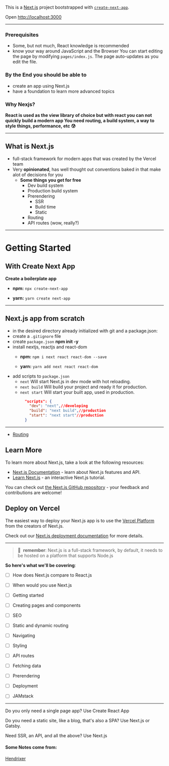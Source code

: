 This is a [Next.js](https://nextjs.org/) project bootstrapped with [`create-next-app`](https://github.com/vercel/next.js/tree/canary/packages/create-next-app).


Open [http://localhost:3000](http://localhost:3000)
_____
### Prerequisites
- Some, but not much, React knowledge is recommended
- know your way around JavaScript and the Browser
You can start editing the page by modifying `pages/index.js`. The page auto-updates as you edit the file.
### By the End you should be able to
- create an app using Next.js 
- have a foundation to learn more advanced topics

### Why Nexjs?
**React is used as the view library of choice but with react you can not quickly build a modern app You need routing, a build system, a way to style things, performance, etc 😰**

_____
## What is Next.js
- full-stack framework for modern apps that was created by the Vercel team
- Very **opinionated**, has well thought out conventions baked in that make alot of decisions for you
  - **Some things you get for free**
    - Dev build system
    - Production build system
    - Prerendering
      - SSR
      - Build time
      - Static
    - Routing
    - API routes (wow, really?)

_____


# Getting Started
## With Create Next App
**Create a boilerplate app**
- **npm:** `npx create-next-app`

- **yarn:** `yarn create next-app`
_____


## Next.js app from scratch 
- in the desired directory already initialized with git and a package.json:
- create a `.gitignore` file
- create `package.json` **npm init -y** 
- install nextjs, reactjs and react-dom
  - **npm:** `npm i next react react-dom --save`

  - **yarn:** `yarn add next react react-dom`
- add  scripts to `package.json`
  - `next` Will start Next.js in dev mode with hot reloading.
  - `next build` Will build your project and ready it for production.
  - `next start` Will start your built app, used in production.
    ```json
      "scripts": {
        "dev": "next",//developing
        "build": "next build",//production
        "start": "next start"//production
      }
    ```

_____
- [ Routing ]()




## Learn More

To learn more about Next.js, take a look at the following resources:

- [Next.js Documentation](https://nextjs.org/docs) - learn about Next.js features and API.
- [Learn Next.js](https://nextjs.org/learn) - an interactive Next.js tutorial.

You can check out [the Next.js GitHub repository](https://github.com/vercel/next.js/) - your feedback and contributions are welcome!

## Deploy on Vercel

The easiest way to deploy your Next.js app is to use the [Vercel Platform](https://vercel.com/import?utm_medium=default-template&filter=next.js&utm_source=create-next-app&utm_campaign=create-next-app-readme) from the creators of Next.js.

Check out our [Next.js deployment documentation](https://nextjs.org/docs/deployment) for more details.

___

> 🧠&nbsp;&nbsp;**remember**: Next.js is a full-stack framework, by default, it needs to be hosted on a platform that supports Node.js 

**So here's what we'll be covering**:


- [ ] How does Next.js compare to React.js
- [ ] When would you use Next.js
- [ ] Getting started
- [ ] Creating pages and components
- [ ] SEO
- [ ] Static and dynamic routing
- [ ] Navigating
- [ ] Styling
- [ ] API routes
- [ ] Fetching data
- [ ] Prerendering
- [ ] Deployment
- [ ] JAMstack













_________
Do you only need a single page app?
Use Create React App

Do you need a static site, like a blog, that's also a SPA?
Use Next.js or Gatsby.

Need SSR, an API, and all the above?
Use Next.js
#### Some Notes come from:
[ Hendrixer ](https://hendrixer.github.io/)

